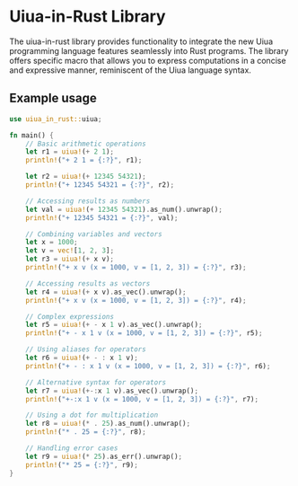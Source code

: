 # Uiua-in-Rust Library

The uiua-in-rust library provides functionality to integrate the new Uiua programming language features seamlessly into Rust programs. The library offers specific macro that allows you to express computations in a concise and expressive manner, reminiscent of the Uiua language syntax.

## Example usage

```rust
use uiua_in_rust::uiua;

fn main() {
    // Basic arithmetic operations
    let r1 = uiua!(+ 2 1);
    println!("+ 2 1 = {:?}", r1);

    let r2 = uiua!(+ 12345 54321);
    println!("+ 12345 54321 = {:?}", r2);

    // Accessing results as numbers
    let val = uiua!(+ 12345 54321).as_num().unwrap();
    println!("+ 12345 54321 = {:?}", val);

    // Combining variables and vectors
    let x = 1000;
    let v = vec![1, 2, 3];
    let r3 = uiua!(+ x v);
    println!("+ x v (x = 1000, v = [1, 2, 3]) = {:?}", r3);

    // Accessing results as vectors
    let r4 = uiua!(+ x v).as_vec().unwrap();
    println!("+ x v (x = 1000, v = [1, 2, 3]) = {:?}", r4);

    // Complex expressions
    let r5 = uiua!(+ - x 1 v).as_vec().unwrap();
    println!("+ - x 1 v (x = 1000, v = [1, 2, 3]) = {:?}", r5);

    // Using aliases for operators
    let r6 = uiua!(+ - : x 1 v);
    println!("+ - : x 1 v (x = 1000, v = [1, 2, 3]) = {:?}", r6);

    // Alternative syntax for operators
    let r7 = uiua!(+-:x 1 v).as_vec().unwrap();
    println!("+-:x 1 v (x = 1000, v = [1, 2, 3]) = {:?}", r7);

    // Using a dot for multiplication
    let r8 = uiua!(* . 25).as_num().unwrap();
    println!("* . 25 = {:?}", r8);

    // Handling error cases
    let r9 = uiua!(* 25).as_err().unwrap();
    println!("* 25 = {:?}", r9);
}
```